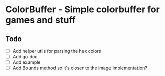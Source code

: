 # ColorBuffer - Simple colorbuffer for games and stuff

## Todo

- [ ] Add helper utils for parsing the hex colors
- [ ] Add go doc
- [ ] Add example
- [ ] Add Bounds method so it's closer to the image implementation?
